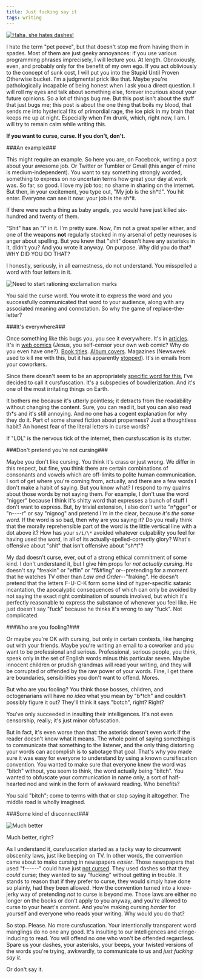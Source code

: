 ```yaml
---
title: Just fucking say it
tags: writing
---
```


[![Haha, she hates dashes!](/blog/images/smbc.gif)](http://www.smbc-comics.com/index.php?db=comics&id=1446#comic)

I hate the term "pet peeve", but that doesn't stop me from having them in spades. Most of them are just geeky annoyances: if you use various programming phrases imprecisely, I will lecture you. At length. Obnoxiously, even, and probably only for the benefit of my own ego. If you act obliviously to the concept of sunk cost, I will put you into the Stupid Until Proven Otherwise bucket. I'm a judgmental prick like that. Maybe you're pathologically incapable of being honest when I ask you a direct question. I will roll my eyes and talk about something else, forever incurious about your future opinions. So a lot of things bug me. But this post isn't about the stuff that just bugs me; this post is about the one thing that boils my blood, that sends me into hysterical fits of primordial rage, the ice pick in my brain that keeps me up at night. Especially when I'm drunk, which, right now, I am. I will try to remain calm while writing this.

**If you want to curse, curse. If you don't, don't.**

###An example###

This might require an example. So here you are, on Facebook, writing a post about your awesome job. Or Twitter or Tumbler or Gmail (this anger of mine is medium-independent). You want to say something strongly worded, something to express on no uncertain terms how great your day at work was. So far, so good. I love my job too; no shame in sharing on the internet. But then, in your excitement, you type out, "My job is the sh\*t!". You hit enter. Everyone can see it now: your job is the sh\*it.

If there were such a thing as baby angels, you would have just killed six-hundred and twenty of them.

"Shit" has an "i" in it. I'm pretty sure. Now, I'm not a great speller either, and one of the weapons **not** regularly stocked in my arsenal of petty neuroses is anger about spelling. But you knew that "shit" doesn't have any asterisks in it, didn't you? And you wrote it anyway. On purpose. Why did you do that? WHY DID YOU DO THAT?

I honestly, seriously, in all earnestness, do not understand. You misspelled a word with four letters in it.

![Need to start rationing exclamation marks](/blog/images/facebook.png)

You said the curse word. You wrote it to express the word and you successfully communicated that word to your audience, along with any associated meaning and connotation. So why the game of replace-the-letter?

###It's everywhere###

Once something like this bugs you, you see it everywhere. It's in [articles](http://gizmodo.com/5846087/stop-already-with-the-fcking-infographics). It's in [web comics](http://www.bugcomic.com/comics/crappin-on-cartwheels/) (Jesus, you self-censor your own web comic? Why do you even have one?). [Book titles](http://www.amazon.com/Sh-t-My-Dad-Says/dp/0061992704). [Album covers](http://www.amazon.com/Greatest-Tits-Lords-Acid/dp/B0000C0F8Q). Magazines (Newsweek used to kill me with this, but it has apparently [stopped](http://www.theatlanticwire.com/entertainment/2012/02/spy-already-covered-tina-browns-love-profanity/48633/)). It's in emails from your coworkers.

Since there doesn't seem to be an appropriately [specific word for this](http://english.stackexchange.com/questions/15036/what-name-for-bowdlerisation-with-asterisks-e-g-fck), I've decided to call it cursfuscation. It's a subspecies of bowdlerization. And it's one of the most irritating things on Earth.

It bothers me because it's utterly pointless; it detracts from the readability without changing the content. Sure, you can read it, but you can also read th\*s and it's still annoying. And no one has a cogent explanation for why they do it. Part of some shared fiction about properness? Just a thoughtless habit? An honest fear of the literal letters in curse words?

If "LOL" is the nervous tick of the internet, then cursfuscation is its stutter.

###Don't pretend you're not cursing###

Maybe you don't like cursing. You think it's crass or just wrong. We differ in this respect, but fine, you think there are certain combinations of consonants and vowels which are off-limits to polite human communication. I sort of get where you're coming from, actually, and there are a few words I don't make a habit of saying. But you know what? I respond to my qualms about those words by not saying them. For example, I don't use the word "nigger" because I think it's shitty word that expresses a bunch of stuff I don't want to express. But, by trivial extension, I also don't write "n\*gger" or "n----r" or say "nignog" and pretend I'm in the clear, because *it's the same word*. If the word is so bad, then why are you saying it? Do you really think that the morally reprehensible part of the word is the little vertical line with a dot above it? How has your `s/i/\*` avoided whatever culpability you feel for having used the word, in all of its actually-spelled-correctly glory? What's offensive about "shit" that isn't offensive about "sh*t"?

My dad doesn't curse, ever, out of a strong ethical commitment of some kind. I don't understand it, but I give him props for *not actually cursing*. He doesn't say "freakin" or "effin" or "f&#!ing" or--pretending for a moment that he watches TV other than *Law and Order*--"fraking". He doesn't pretend that the letters F-U-C-K form some kind of hyper-specific satanic incantation, the apocalyptic consequences of which can only be avoided by not saying the exact right combination of sounds involved, but which it's perfectly reasonable to express the substance of whenever you feel like. He just doesn't say "fuck" because he thinks it's wrong to say "fuck". Not complicated.

###Who are you fooling?###

Or maybe you're OK with cursing, but only in certain contexts, like hanging out with your friends. Maybe you're writing an email to a coworker and you want to be professional and serious. Professional, serious people, you think, speak only in the set of English words minus this particular seven. Maybe innocent children or prudish grandmas will read your writing, and they will be corrupted or offended by the raw power of your words. Fine, I get there are boundaries, sensibilities you don't want to offend. Mores. 

But who are you fooling? You think those bosses, children, and octogenarians will have *no idea* what you mean by "b\*tch" and couldn't possibly figure it out? They'll think it says "botch", right? Right?

You've only succeeded in insulting their intelligences. It's not even censorship, really; it's just minor obfuscation.

But in fact, it's even worse than that: the asterisk doesn't even work if the reader doesn't know what it means. The whole point of saying something is to communicate that something to the listener, and the only thing distorting your words can accomplish is to sabotage that goal. That's why you made sure it was easy for everyone to understand by using a known cursifiscation convention. You wanted to make sure that everyone knew the word was "bitch" without, you seem to think, the word actually being "bitch". You wanted to obfuscate your communication in name only, a sort of half-hearted nod and wink in the form of awkward reading. Who benefits?

You said "bitch"; come to terms with that or stop saying it altogether. The middle road is wholly imagined.

###Some kind of disconnect###

![Much better](/blog/images/on_bullshit.jpg)

Much better, right?

As I understand it, cursfuscation started as a tacky way to circumvent obscenity laws, just like beeping on TV. In other words, the convention came about to make cursing in newspapers *easier*. Those newspapers that used "f------" could have just [not cursed](http://www.nytimes.com/2008/07/13/opinion/13pubed.html?_r=1). They used dashes so that they *could* curse; they wanted to say "fucking" without getting in trouble. It stands to reason that if they prefer to curse, they would simply have done so plainly, had they been allowed. How the convention turned into a knee-jerky way of pretending *not* to curse is beyond me. Those laws are either no longer on the books or don't apply to you anyway, and you're allowed to curse to your heart's content. And you're making cursing *harder* for yourself and everyone who reads your writing. Why would you do that?

So stop. Please. No more cursfuscation. Your intentionally transparent word manglings do no one any good. It's insulting to our intelligences and cringe-inducing to read. You will offend no one who won't be offended regardless. Spare us your dashes, your asterisks, your beeps, your twisted versions of the words you're trying, awkwardly, to communicate to us and *just fucking say it*.

Or don't say it.
